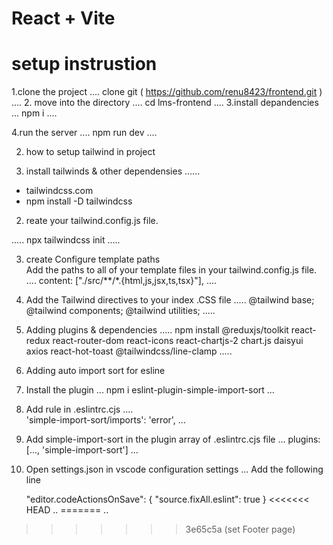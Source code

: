 # React + Vite

# setup instrustion

1.clone the project
....
clone git ( https://github.com/renu8423/frontend.git )
....
2. move into the directory
....
cd lms-frontend
....
3.install depandencies
...
npm i
....

4.run the server
....
npm run dev
....


2. how to setup tailwind in project

1. install tailwinds & other dependensies
......
* tailwindcss.com
* npm install -D tailwindcss
 
 2. reate your tailwind.config.js file.

.....
npx tailwindcss init
.....

3.  create Configure template paths     
Add the paths to all of your template files in your tailwind.config.js file.
....
 content: ["./src/**/*.{html,js,jsx,ts,tsx}"],
 ....

4. Add the Tailwind directives to your index .CSS file
.....
@tailwind base;
@tailwind components;
@tailwind utilities;
.....

3. Adding plugins & dependencies
.....
    npm install @reduxjs/toolkit react-redux react-router-dom react-icons react-chartjs-2 chart.js daisyui axios react-hot-toast @tailwindcss/line-clamp
.....

4. Adding auto import sort for esline

1. Install the plugin
   ...
    npm i eslint-plugin-simple-import-sort
...

2. Add rule in .eslintrc.cjs
....   
    'simple-import-sort/imports': 'error',
...

3. Add simple-import-sort in the plugin array of .eslintrc.cjs file
...
    plugins: [..., 'simple-import-sort']
...

4. Open settings.json in vscode configuration settings
...
Add the following line

    "editor.codeActionsOnSave": {
        "source.fixAll.eslint": true 
    }
<<<<<<< HEAD
..
=======
..
>>>>>>> 3e65c5a (set Footer page)
